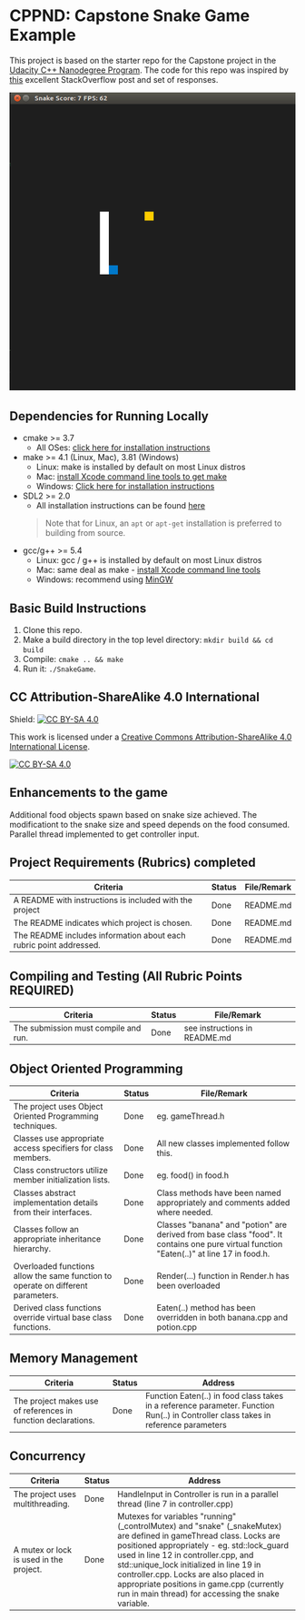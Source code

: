 # CPPND: Capstone Snake Game Example

This project is based on the starter repo for the Capstone project in the [Udacity C++ Nanodegree Program](https://www.udacity.com/course/c-plus-plus-nanodegree--nd213). The code for this repo was inspired by [this](https://codereview.stackexchange.com/questions/212296/snake-game-in-c-with-sdl) excellent StackOverflow post and set of responses.

<img src="snake_game.gif"/>

## Dependencies for Running Locally
* cmake >= 3.7
  * All OSes: [click here for installation instructions](https://cmake.org/install/)
* make >= 4.1 (Linux, Mac), 3.81 (Windows)
  * Linux: make is installed by default on most Linux distros
  * Mac: [install Xcode command line tools to get make](https://developer.apple.com/xcode/features/)
  * Windows: [Click here for installation instructions](http://gnuwin32.sourceforge.net/packages/make.htm)
* SDL2 >= 2.0
  * All installation instructions can be found [here](https://wiki.libsdl.org/Installation)
  >Note that for Linux, an `apt` or `apt-get` installation is preferred to building from source. 
* gcc/g++ >= 5.4
  * Linux: gcc / g++ is installed by default on most Linux distros
  * Mac: same deal as make - [install Xcode command line tools](https://developer.apple.com/xcode/features/)
  * Windows: recommend using [MinGW](http://www.mingw.org/)

## Basic Build Instructions

1. Clone this repo.
2. Make a build directory in the top level directory: `mkdir build && cd build`
3. Compile: `cmake .. && make`
4. Run it: `./SnakeGame`.


## CC Attribution-ShareAlike 4.0 International


Shield: [![CC BY-SA 4.0][cc-by-sa-shield]][cc-by-sa]

This work is licensed under a
[Creative Commons Attribution-ShareAlike 4.0 International License][cc-by-sa].

[![CC BY-SA 4.0][cc-by-sa-image]][cc-by-sa]

[cc-by-sa]: http://creativecommons.org/licenses/by-sa/4.0/
[cc-by-sa-image]: https://licensebuttons.net/l/by-sa/4.0/88x31.png
[cc-by-sa-shield]: https://img.shields.io/badge/License-CC%20BY--SA%204.0-lightgrey.svg


## Enhancements to the game

Additional food objects spawn based on snake size achieved. The modificationt to the snake size and speed depends on the food consumed.
Parallel thread implemented to get controller input.


## Project Requirements (Rubrics) completed 

| Criteria                                                |  Status | File/Remark|
| ------------------------------------------------------- | --------|---------|
| A README with instructions is included with the project | Done|README.md
| The README indicates which project is chosen.| Done|README.md
|The README includes information about each rubric point addressed.|Done|README.md

## Compiling and Testing (All Rubric Points REQUIRED)
| Criteria                                                |  Status | File/Remark|
| ------------------------------------------------------- | --------|---------|
| The submission must compile and run. | Done| see instructions in README.md

## Object Oriented Programming
| Criteria                                                |  Status | File/Remark|
| ------------------------------------------------------- | --------|---------|
| The project uses Object Oriented Programming techniques.| Done| eg. gameThread.h
| Classes use appropriate access specifiers for class members. | Done | All new classes implemented follow this.
| Class constructors utilize member initialization lists. | Done | eg. food() in food.h
| Classes abstract implementation details from their interfaces.| Done| Class methods have been named appropriately and comments added where needed. 
|Classes follow an appropriate inheritance hierarchy.| Done | Classes "banana" and "potion" are derived from base class "food". It contains one pure virtual function "Eaten(..)" at line 17 in food.h.
|Overloaded functions allow the same function to operate on different parameters.| Done | Render(...) function in Render.h has been overloaded
|Derived class functions override virtual base class functions.| Done | Eaten(..) method has been overridden in both banana.cpp and potion.cpp

## Memory Management
| Criteria                                                | Status | Address |
| ------------------------------------------------------- | --------|---------|
| The project makes use of references in function declarations.| Done| Function Eaten(..) in food class takes in a reference parameter. Function Run(..) in Controller class takes in reference parameters

## Concurrency
| Criteria                                                |  Status | Address |
| ------------------------------------------------------- | --------|---------|
|The project uses multithreading.|Done| HandleInput in Controller is run in a parallel thread (line 7 in controller.cpp)
|A mutex or lock is used in the project.|Done| Mutexes for variables "running" (_controlMutex) and "snake" (_snakeMutex) are defined in gameThread class. Locks are positioned appropriately - eg. std::lock_guard used in line 12 in controller.cpp, and std::unique_lock initialized in line 19 in controller.cpp. Locks are also placed in appropriate positions in game.cpp (currently run in main thread) for accessing the snake variable.



